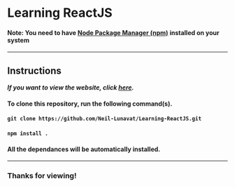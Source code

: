# Learning ReactJS

#### Note: You need to have [Node Package Manager (npm)](https://nodejs.org/en/) installed on your system

---

## Instructions

***If you want to view the website, click [here](https://neil-lunavat.github.io/Learning-ReactJS/).***

#### To clone this repository, run the following command(s).

#### `git clone https://github.com/Neil-Lunavat/Learning-ReactJS.git`

#### `npm install .`

#### All the dependances will be automatically installed.

---

### Thanks for viewing!
